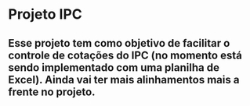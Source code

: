 # Projeto IPC

## Esse projeto tem como objetivo de facilitar o controle de cotações do IPC (no momento está sendo implementado com uma planilha de Excel). Ainda vai ter mais alinhamentos mais a frente no projeto.